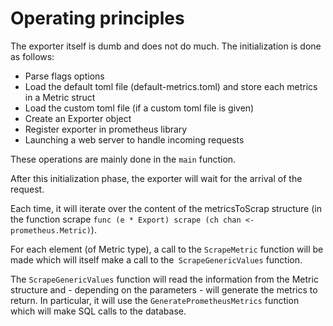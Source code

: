 Operating principles
====================

The exporter itself is dumb and does not do much. The initialization is done as follows:
- Parse flags options
- Load the default toml file (default-metrics.toml) and store each metrics in a Metric struct
- Load the custom toml file (if a custom toml file is given)
- Create an Exporter object
- Register exporter in prometheus library
- Launching a web server to handle incoming requests

These operations are mainly done in the `main` function.

After this initialization phase, the exporter will wait for the arrival of the request.

Each time, it will iterate over the content of the metricsToScrap structure (in the function scrape `func (e * Export) scrape (ch chan <- prometheus.Metric)`).

For each element (of Metric type), a call to the `ScrapeMetric` function will be made which will itself make a call to the` ScrapeGenericValues` function.

The `ScrapeGenericValues` function will read the information from the Metric structure and - depending on the parameters - will generate the metrics to return. In particular, it will use the `GeneratePrometheusMetrics` function which will make SQL calls to the database.
